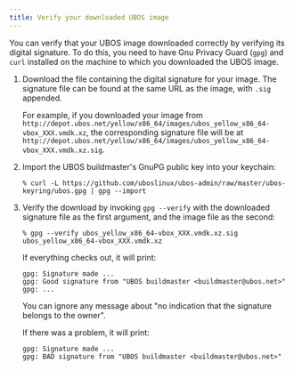 ```yaml
---
title: Verify your downloaded UBOS image
---
```


You can verify that your UBOS image downloaded correctly by verifying its digital signature.
To do this, you need to have Gnu Privacy Guard (``gpg``) and ``curl`` installed on the machine
to which you downloaded the UBOS image.

1. Download the file containing the digital signature for your image. The signature file
   can be found at the same URL as the image, with ``.sig`` appended.

   For example, if you downloaded your image from
   ``http://depot.ubos.net/yellow/x86_64/images/ubos_yellow_x86_64-vbox_XXX.vmdk.xz``,
   the corresponding signature file will be at
   ``http://depot.ubos.net/yellow/x86_64/images/ubos_yellow_x86_64-vbox_XXX.vmdk.xz.sig``.

1. Import the UBOS buildmaster's GnuPG public key into your keychain:

   ```
   % curl -L https://github.com/uboslinux/ubos-admin/raw/master/ubos-keyring/ubos.gpg | gpg --import
   ```

1. Verify the download by invoking ``gpg --verify`` with the downloaded signature file as
   the first argument, and the image file as the second:

   ```
   % gpg --verify ubos_yellow_x86_64-vbox_XXX.vmdk.xz.sig ubos_yellow_x86_64-vbox_XXX.vmdk.xz
   ```

   If everything checks out, it will print:

   ```
   gpg: Signature made ...
   gpg: Good signature from "UBOS buildmaster <buildmaster@ubos.net>"
   gpg: ...
   ```

   You can ignore any message about "no indication that the signature belongs to the owner".

   If there was a problem, it will print:

   ```
   gpg: Signature made ...
   gpg: BAD signature from "UBOS buildmaster <buildmaster@ubos.net>"
   ```
